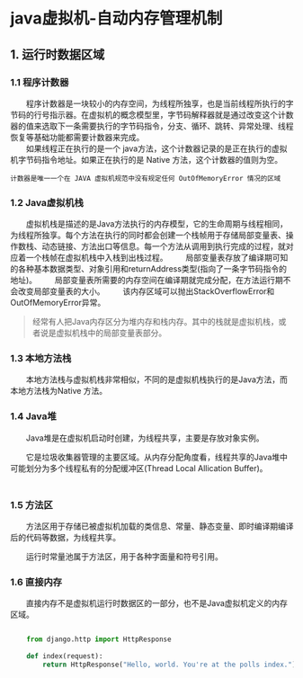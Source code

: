 
# java虚拟机-自动内存管理机制

## 1. 运行时数据区域

### 1.1 程序计数器

　　程序计数器是一块较小的内存空间，为线程所独享，也是当前线程所执行的字节码的行号指示器。在虚拟机的概念模型里，字节码解释器就是通过改变这个计数器的值来选取下一条需要执行的字节码指令，分支、循环、跳转、异常处理、线程恢复等基础功能都需要计数器来完成。	
　　如果线程正在执行的是一个 java方法，这个计数器记录的是正在执行的虚拟机字节码指令地址。如果正在执行的是 Native 方法，这个计数器的值则为空。


    计数器是唯一一个在 JAVA 虚拟机规范中没有规定任何 OutOfMemoryError 情况的区域


### 1.2 Java虚拟机栈

　　虚拟机栈是描述的是Java方法执行的内存模型，它的生命周期与线程相同，为线程所独享。每个方法在执行的同时都会创建一个栈帧用于存储局部变量表、操作数栈、动态链接、方法出口等信息。每一个方法从调用到执行完成的过程，就对应着一个栈帧在虚拟机栈中入栈到出栈过程。
　　局部变量表存放了编译期可知的各种基本数据类型、对象引用和returnAddress类型(指向了一条字节码指令的地址)。
　　局部变量表所需要的内存空间在编译期就完成分配，在方法运行期不会改变局部变量表的大小。
　　该内存区域可以抛出StackOverflowError和OutOfMemoryError异常。
　　
> 经常有人把Java内存区分为堆内存和栈内存。其中的栈就是虚拟机栈，或者说是虚拟机栈中的局部变量表部分。


### 1.3 本地方法栈

　　本地方法栈与虚拟机栈非常相似，不同的是虚拟机栈执行的是Java方法，而本地方法栈为Native 方法。
　　

### 1.4 Java堆

　　Java堆是在虚拟机启动时创建，为线程共享，主要是存放对象实例。

　　它是垃圾收集器管理的主要区域。从内存分配角度看，线程共享的Java堆中可能划分为多个线程私有的分配缓冲区(Thread Local Allication Buffer)。
　　
　　
### 1.5 方法区

　　方法区用于存储已被虚拟机加载的类信息、常量、静态变量、即时编译期编译后的代码等数据，为线程共享。

　　运行时常量池属于方法区，用于各种字面量和符号引用。
　　
### 1.6 直接内存

　　直接内存不是虚拟机运行时数据区的一部分，也不是Java虚拟机定义的内存区域。
　　
　　 　
```python

    from django.http import HttpResponse
    
    def index(request):
        return HttpResponse("Hello, world. You're at the polls index.")

```